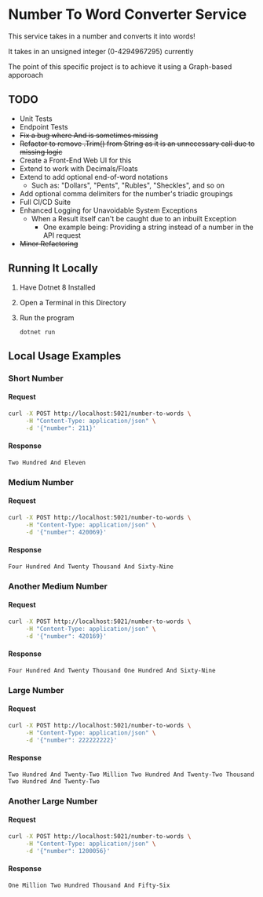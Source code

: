 # Number To Word Converter Service

This service takes in a number and converts it into words!

It takes in an unsigned integer (0-4294967295) currently

The point of this specific project is to achieve it using a Graph-based apporoach

## TODO

- Unit Tests
- Endpoint Tests
- ~~Fix a bug where And is sometimes missing~~
- ~~Refactor to remove .Trim() from String as it is an unnecessary call due to missing logic~~
- Create a Front-End Web UI for this
- Extend to work with Decimals/Floats
- Extend to add optional end-of-word notations
     - Such as: "Dollars", "Pents", "Rubles", "Sheckles", and so on
- Add optional comma delimiters for the number's triadic groupings
- Full CI/CD Suite
- Enhanced Logging for Unavoidable System Exceptions
     - When a Result itself can't be caught due to an inbuilt Exception
          - One example being: Providing a string instead of a number in the API request
- ~~Minor Refactoring~~

## Running It Locally

1. Have Dotnet 8 Installed
2. Open a Terminal in this Directory
3. Run the program 

     ```
     dotnet run
     ```

## Local Usage Examples

### Short Number

#### Request

```bash
curl -X POST http://localhost:5021/number-to-words \
     -H "Content-Type: application/json" \
     -d '{"number": 211}'
```

#### Response

```
Two Hundred And Eleven
```

### Medium Number

#### Request

```bash
curl -X POST http://localhost:5021/number-to-words \
     -H "Content-Type: application/json" \
     -d '{"number": 420069}'
```

#### Response
```
Four Hundred And Twenty Thousand And Sixty-Nine
```

### Another Medium Number

#### Request

```bash
curl -X POST http://localhost:5021/number-to-words \
     -H "Content-Type: application/json" \
     -d '{"number": 420169}'
```

#### Response
```
Four Hundred And Twenty Thousand One Hundred And Sixty-Nine
```

### Large Number

#### Request

```bash
curl -X POST http://localhost:5021/number-to-words \
     -H "Content-Type: application/json" \
     -d '{"number": 222222222}'
```

#### Response

```
Two Hundred And Twenty-Two Million Two Hundred And Twenty-Two Thousand Two Hundred And Twenty-Two
```

### Another Large Number

#### Request

```bash
curl -X POST http://localhost:5021/number-to-words \
     -H "Content-Type: application/json" \
     -d '{"number": 1200056}'
```

#### Response

```
One Million Two Hundred Thousand And Fifty-Six
```
